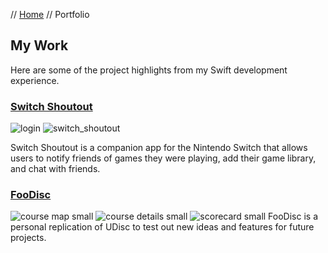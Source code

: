 // [Home](README.md) // Portfolio

## My Work

Here are some of the project highlights from my Swift development experience.

### [Switch Shoutout](https://github.com/brianeatsbeets/switch-shoutout)

![login](https://user-images.githubusercontent.com/94752449/152709335-67e85c32-594c-45af-a90a-7eb91ae9e90f.png) ![switch_shoutout](https://user-images.githubusercontent.com/94752449/150655719-b92391bc-591c-4fec-b73d-09a23fb4ba49.PNG)

Switch Shoutout is a companion app for the Nintendo Switch that allows users to notify friends of games they were playing, add their game library, and chat with friends.

### [FooDisc](https://github.com/brianeatsbeets/FooDisc)

![course map small](https://user-images.githubusercontent.com/94752449/152707825-496b37d6-ff63-4733-91e3-509c172673f2.png) ![course details small](https://user-images.githubusercontent.com/94752449/152707846-ce618697-fba8-4d53-9147-d40320489dce.png) ![scorecard small](https://user-images.githubusercontent.com/94752449/152707959-d6d94bd4-bffa-4f90-b9cd-ba155ac50056.png)
FooDisc is a personal replication of UDisc to test out new ideas and features for future projects.
